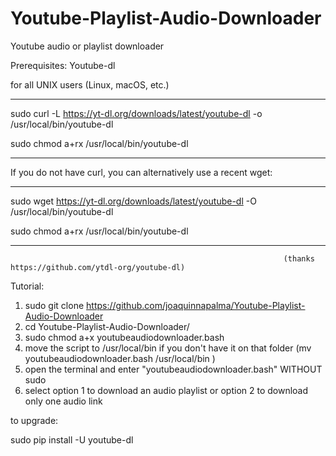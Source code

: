 # Youtube-Playlist-Audio-Downloader
Youtube audio or playlist downloader

Prerequisites:
Youtube-dl

for all UNIX users (Linux, macOS, etc.)

-------------------------------------------------------------------------------------------

sudo curl -L https://yt-dl.org/downloads/latest/youtube-dl -o /usr/local/bin/youtube-dl

sudo chmod a+rx /usr/local/bin/youtube-dl

-------------------------------------------------------------------------------------------

If you do not have curl, you can alternatively use a recent wget:

-------------------------------------------------------------------------------------------

sudo wget https://yt-dl.org/downloads/latest/youtube-dl -O /usr/local/bin/youtube-dl

sudo chmod a+rx /usr/local/bin/youtube-dl

-------------------------------------------------------------------------------------------
                                                                 (thanks https://github.com/ytdl-org/youtube-dl)


Tutorial:

1) sudo git clone https://github.com/joaquinnapalma/Youtube-Playlist-Audio-Downloader
2) cd Youtube-Playlist-Audio-Downloader/
3) sudo chmod a+x youtubeaudiodownloader.bash
4) move the script to /usr/local/bin if you don't have it on that folder (mv youtubeaudiodownloader.bash /usr/local/bin )
5) open the terminal and enter "youtubeaudiodownloader.bash" WITHOUT sudo
6) select option 1 to download an audio playlist or option 2 to download only one audio link


to upgrade:

sudo pip install -U youtube-dl


